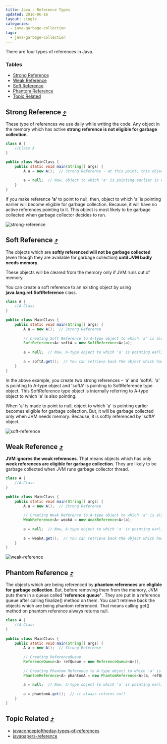 ```yaml
---
title: Java - Reference Types
updated: 2016-06-16
layout: single
categories:
  - java-garbage-collection
tags:
  - java-garbage-collection
---
```


There are four types of references in Java.

### Tables

* [Strong Reference](#strong-reference-10548tables)
* [Weak Reference](#weak-reference-10548tables)
* [Soft Reference](#soft-reference-10548tables)
* [Phantom Reference](#phantom-reference-10548tables)
* [Topic Related](#topic-related-10548tables)

## Strong Reference [&#10548;](#tables)

These type of references we use daily while writing the code. Any object in the memory which has active **strong reference is not eligible for garbage collection**.

```java
class A {
    //Class A
}
 
public class MainClass {
    public static void main(String[] args) {
        A a = new A();  // Strong Reference - at this point, this object can't be garbage collected

        a = null;  // Now, object to which 'a' is pointing earlier is eligible for garbage collection.
    }
}
```

If you make reference **'a'** to point to null, then, object to which ‘a’ is pointing earlier will become eligible for garbage collection. Because, it will have no active references pointing to it. This object is most likely to be garbage collected when garbage collector decides to run.

![strong-reference](http://javaconceptoftheday.com/wp-content/uploads/2015/02/StrongReference.png)

## Soft Reference [&#10548;](#tables)

The objects which are **softly referenced will not be garbage collected** (even though they are available for garbage collection) **until JVM badly needs memory**.

These objects will be cleared from the memory only if JVM runs out of memory.

You can create a soft reference to an existing object by using **java.lang.ref.SoftReference** class. 

```java
class A {
    //A Class
}
 
public class MainClass {
    public static void main(String[] args) {
        A a = new A();  // Strong Reference
        
        // Creating Soft Reference to A-type object to which 'a' is also pointing
        SoftReference<A> softA = new SoftReference<A>(a);
        
        a = null;  // Now, A-type object to which 'a' is pointing earlier is eligible for garbage collection. But, it will be garbage collected only when JVM needs memory.
        
        a = softA.get();  // You can retrieve back the object which has been softly referenced
    }
}
```

In the above example, you create two strong references – 'a' and 'softA'. 'a' is pointing to A-type object and 'softA' is pointing to SoftReference type object. This SoftReference type object is internally referring to A-type object to which 'a' is also pointing.

When 'a' is made to point to null, object to which 'a' is pointing earlier becomes eligible for garbage collection. But, it will be garbage collected only when JVM needs memory. Because, it is softly referenced by 'softA' object.

![soft-reference](http://javaconceptoftheday.com/wp-content/uploads/2015/02/SoftReference.png)

## Weak Reference [&#10548;](#tables)

**JVM ignores the weak references**. That means objects which has only **week references are eligible for garbage collection**. They are likely to be garbage collected when JVM runs garbage collector thread.

```java
class A {
    //A Class
}
 
public class MainClass {
    public static void main(String[] args) {
        A a = new A();  // Strong Reference
        
        // Creating Weak Reference to A-type object to which 'a' is also pointing.
        WeakReference<A> weakA = new WeakReference<A>(a);
        
        a = null;  // Now, A-type object to which 'a' is pointing earlier is available for garbage collection.
        
        a = weakA.get();  // You can retrieve back the object which has been weakly referenced.
    }
}
```

![weak-reference](http://javaconceptoftheday.com/wp-content/uploads/2015/02/WeakReference.png)

## Phantom Reference [&#10548;](#tables)

The objects which are being referenced by **phantom references** are **eligible for garbage collection**. But, before removing them from the memory, JVM puts them in a queue called **'reference queue'** . They are put in a reference queue after calling finalize() method on them. You can't retrieve back the objects which are being phantom referenced. That means calling get() method on phantom reference always returns null.

```java
class A {
    //A Class
}
 
public class MainClass {
    public static void main(String[] args) {
        A a = new A();  // Strong Reference
        
        // Creating ReferenceQueue
        ReferenceQueue<A> refQueue = new ReferenceQueue<A>();
        
        // Creating Phantom Reference to A-type object to which 'a' is also pointing
        PhantomReference<A> phantomA = new PhantomReference<A>(a, refQueue);
        
        a = null;  // Now, A-type object to which 'a' is pointing earlier is available for garbage collection. But, this object is kept in 'refQueue' before removing it from the memory.
        
        a = phantomA.get();  // it always returns null
    }
}
```

## Topic Related [&#10548;](#tables)

* [javaconceptoftheday-types-of-references](http://javaconceptoftheday.com/types-of-references-in-java-strong-soft-weak-and-phantom/)
* [javapapers-reference](http://javapapers.com/core-java/java-weak-reference/)